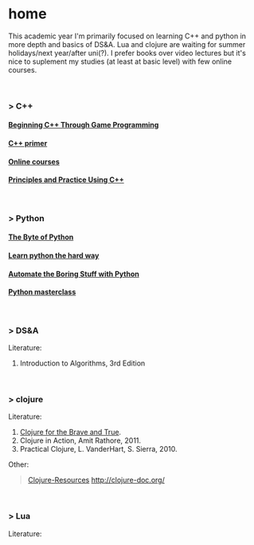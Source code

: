# home
This academic year I'm primarily focused on learning C++ and python in more depth and basics of DS&A. Lua and clojure are waiting for summer holidays/next year/after uni(?). I prefer books over video lectures but it's nice to suplement my studies (at least at basic level) with few online courses.

<br>

### > C++

#### [Beginning C++ Through Game Programming](C++/beginnigC++TGP)

#### [C++ primer](C++/c++primer)

#### [Online courses](C++/online-courses)

#### [Principles and Practice Using C++](C++/principles-and-practice-using-c++)

<br>

### > Python

#### [The Byte of Python](python/byteofpython#a-byte-of-python)

#### [Learn python the hard way](python/lpthw#learn-python-the-hard-way)

#### [Automate the Boring Stuff with Python](python/pythonautomating#automate-the-boring-stuff-with-python)

#### [Python masterclass](python/pythonmasterclass#python-masterclass)

<br>

### > DS&A
Literature:
1. Introduction to Algorithms, 3rd Edition


<br>

### > clojure
Literature:

1. [Clojure for the Brave and True](https://www.braveclojure.com/clojure-for-the-brave-and-true/).
2. Clojure in Action, Amit Rathore, 2011.
3. Practical Clojure, L. VanderHart, S. Sierra, 2010.

Other:

> [Clojure-Resources](https://github.com/matthiasn/Clojure-Resources)
> http://clojure-doc.org/

<br>

### > Lua
Literature: